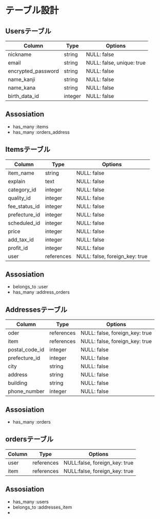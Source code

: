 # テーブル設計
## Usersテーブル
| Column              | Type   | Options                   |
| ------------------- | -------| ------------------------- |
| nickname            | string | NULL: false               |
| email               | string | NULL: false, unique: true |
| encrypted_password  | string | NULL: false               |
| name_kanji          | string | NULL: false               |
| name_kana           | string | NULL: false               |
| birth_data_id       | integer| NULL: false               |
## Assosiation
- has_many :items
- has_many :orders_address

## Itemsテーブル
| Column       | Type       | Options                        |
| ----------   | ---------- | ----------------------------   |
| item_name    | string     | NULL: false                    |
| explain      | text       | NULL: false                    |
| category_id  | integer    | NULL: false                    |
| quality_id   | integer    | NULL: false                    |
| fee_status_id| integer    | NULL: false                    |
| prefecture_id| integer    | NULL: false                    |
| scheduled_id | integer    | NULL: false                    |
| price        | integer    | NULL: false                    |
| add_tax_id   | integer    | NULL: false                    |
| profit_id    | integer    | NULL: false                    |
| user         | references | NULL: false, foreign_key: true |
## Assosiation
- belongs_to :user
- has_many :address_orders

## Addressesテーブル
| Column         | Type       | Options                        |
| -------        | ---------- | -----------------------------  |
| oder           | references | NULL: false, foreign_key: true |
| item           | references | NULL: false, foreign_key: true |
| postal_code_id | integer    | NULL: false                    |
| prefecture_id  | integer    | NULL: false                    |
| city           | string     | NULL: false                    |
| address        | string     | NULL: false                    |
| building       | string     | NULL: false                    |
| phone_number   | integer    | NULL: false                    |
## Assosiation
- has_many :orders

## ordersテーブル
| Column  | Type       | Options                       |
| ------- | ---------- | ----------------------------- |
| user    | references | NULL:false, foreign_key: true |
| item    | references | NULL:false, foreign_key: true |
## Assosiation
- has_many :users
- belongs_to :addresses_item
-